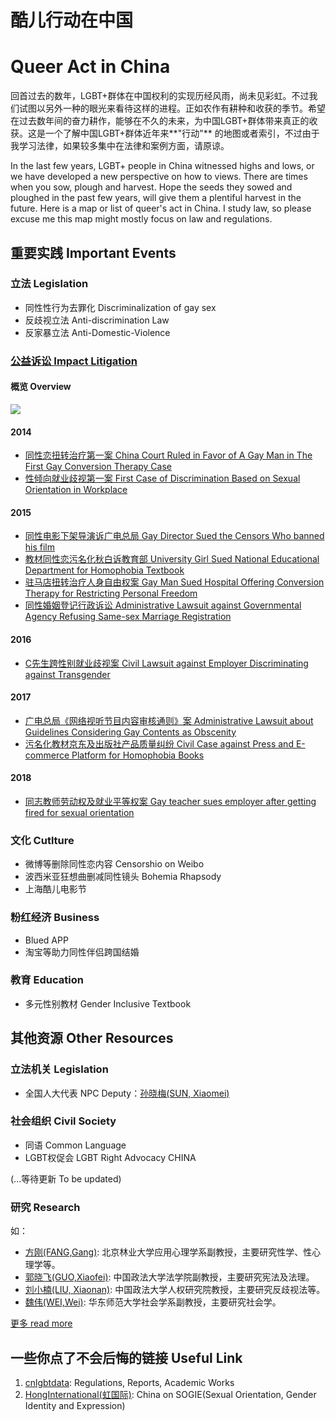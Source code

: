 # 酷儿行动在中国
# Queer Act in China

回首过去的数年，LGBT+群体在中国权利的实现历经风雨，尚未见彩虹。不过我们试图以另外一种的眼光来看待这样的进程。正如农作有耕种和收获的季节。希望在过去数年间的奋力耕作，能够在不久的未来，为中国LGBT+群体带来真正的收获。这是一个了解中国LGBT+群体近年来**"行动"** 的地图或者索引，不过由于我学习法律，如果较多集中在法律和案例方面，请原谅。

In the last few years, LGBT+ people in China witnessed highs and lows, or we have developed a new perspective on how to views. There are times when you sow, plough and harvest. Hope the seeds they sowed and ploughed in the past few years, will give them a plentiful harvest in the future. Here is a map or list of queer's act in China. I study law, so please excuse me this map might mostly focus on law and regulations.

## 重要实践 Important Events

### 立法 Legislation
* 同性性行为去罪化 Discriminalization of gay sex
* 反歧视立法 Anti-discrimination Law
* 反家暴立法 Anti-Domestic-Violence

### [公益诉讼 Impact Litigation](./litigation.md)

#### 概览 Overview
![](http://assets.processon.com/chart_image/5cc20886e4b0841b8440257f.png)

#### 2014

* [同性恋扭转治疗第一案 China Court Ruled in Favor of A Gay Man in The First Gay Conversion Therapy Case](./yanzi.md)
* [性倾向就业歧视第一案 First Case of Discrimination Based on Sexual Orientation in Workplace](./xiaohongmao.md)

#### 2015
* [同性电影下架导演诉广电总局 Gay Director Sued the Censors Who banned his film](./fanpopo.md)
* [教材同性恋污名化秋白诉教育部 University Girl Sued National Educational Department for Homophobia Textbook](./qiubai.md)
* [驻马店扭转治疗人身自由权案 Gay Man Sued Hospital Offering Conversion Therapy for Restricting Personal Freedom](./zhumadian.md)
* [同性婚姻登记行政诉讼 Administrative Lawsuit against Governmental Agency Refusing Same-sex Marriage Registration](./sunwenlin.md)

#### 2016
* [C先生跨性别就业歧视案 Civil Lawsuit against Employer Discriminating against Transgender](./cxiansheng.md)

#### 2017
* [广电总局《网络视听节目内容审核通则》案 Administrative Lawsuit about Guidelines Considering Gay Contents as Obscenity ](./tongze.md)
* [污名化教材京东及出版社产品质量纠纷 Civil Case against Press and E-commerce Platform for Homophobia Books](./xixi.md)

#### 2018
* [同志教师劳动权及就业平等权案 Gay teacher sues employer after getting fired for sexual orientation](./mingjue.md)


### 文化 Cutlture
* 微博等删除同性恋内容 Censorshio on Weibo 
* 波西米亚狂想曲删减同性镜头 Bohemia Rhapsody
* 上海酷儿电影节

### 粉红经济 Business
* Blued APP
* 淘宝等助力同性伴侣跨国结婚

### 教育 Education
* 多元性别教材 Gender Inclusive Textbook


## 其他资源 Other Resources

### 立法机关 Legislation
* 全国人大代表 NPC Deputy：[孙晓梅(SUN, Xiaomei)](http://www.cwu.edu.cn/xww/kyxz/47972.htm)


### 社会组织 Civil Society

* 同语 Common Language
* LGBT权促会 LGBT Right Advocacy CHINA

(...等待更新 To be updated)

### 研究 Research

如：

* [方刚(FANG,Gang)](https://baike.baidu.com/item/方刚/9478294?fr=aladdin): 北京林业大学应用心理学系副教授，主要研究性学、性心理学等。
* [郭晓飞(GUO,Xiaofei)](http://fxy.cupl.edu.cn/info/1091/2610.htm): 中国政法大学法学院副教授，主要研究宪法及法理。
* [刘小楠(LIU, Xiaonan)](http://rqyjy.cupl.edu.cn/info/1031/1702.htm): 中国政法大学人权研究院教授，主要研究反歧视法等。
* [魏伟(WEI,Wei)](https://www.douban.com/note/558790908/): 华东师范大学社会学系副教授，主要研究社会学。

 [更多 read more](./yanjiu.md)




## 一些你点了不会后悔的链接 Useful Link

1. [cnlgbtdata](https://cnlgbtdata.com/): Regulations, Reports, Academic Works
2. [HongInternational(虹国际)](http://rainbowun.org): China on SOGIE(Sexual Orientation, Gender Identity and Expression)

